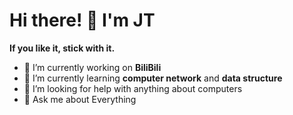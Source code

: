 # Hi there! 👋 I'm JT

**If you like it, stick with it.** 

- 🔭 I’m currently working on **BiliBili**
- 🌱 I’m currently learning **computer network** and **data structure**
- 🤔 I’m looking for help with anything about computers
- 💬 Ask me about Everything

